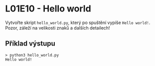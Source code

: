 # L01E10 - Hello world
Vytvořte skript `hello_world.py`, který po spuštění vypíše `Hello world!`. Pozor, záleží na velikosti znaků a dalších detailech!

## Příklad výstupu
```
> python3 hello_world.py
Hello world!
```